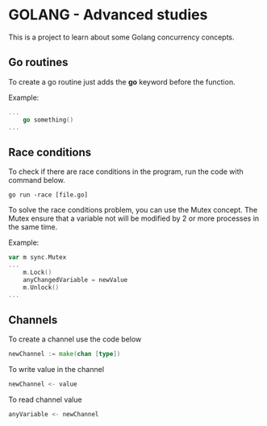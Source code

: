 # GOLANG - Advanced studies

This is a project to learn about some Golang concurrency concepts.

## Go routines

To create a go routine just adds the **go** keyword before the function.

Example:

```go
... 
    go something()
...
```

## Race conditions

To check if there are race conditions in the program, run the code with command below.

```shell
go run -race [file.go]
```

To solve the race conditions problem, you can use the Mutex concept. The Mutex ensure that a variable not will be modified by 2 or more processes in the same time.

Example:

```go
var m sync.Mutex
... 
    m.Lock()
    anyChangedVariable = newValue
    m.Unlock()
...
```

## Channels

To create a channel use the code below

```go
newChannel := make(chan [type])
```

To write value in the channel

```go
newChannel <- value
```

To read channel value

```go
anyVariable <- newChannel
```